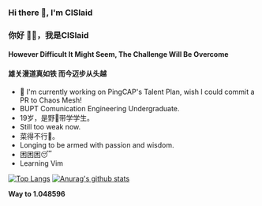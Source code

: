 ### Hi there 👋, I'm ClSlaid
### 你好 👋🏻️，我是ClSlaid
#### However Difficult It Might Seem, The Challenge Will Be Overcome
#### 雄关漫道真如铁 而今迈步从头越


<!--- 🔭 I'm currently working on [simple BUPT-CES's 16-bits CPU Developing course](https://github.com/ClSlaid/Naive_CPU). -->
- 🔭 I'm currently working on PingCAP's Talent Plan, wish I could commit a PR to Chaos Mesh!
- BUPT Comunication Engineering Undergraduate.
- 19岁，是野🐓️带学学生。
- Still too weak now.
- 菜得不行🥬。
- Longing to be armed with passion and wisdom.
- 困困困😴️
- Learning Vim


[![Top Langs](https://github-readme-stats.vercel.app/api/top-langs/?username=ClSlaid&count_private=false&show_icons=true&hide=html,scss)](https://github.com/anuraghazra/github-readme-stats)
[![Anurag's github stats](https://github-readme-stats.vercel.app/api?username=ClSlaid&layout=compact&show_icons=true)](https://github.com/anuraghazra/github-readme-stats)

**Way to 1.048596**

<!--
**ClSlaid/ClSlaid** is a ✨ _special_ ✨ repository because its `README.md` (this file) appears on your GitHub profile.

Here are some ideas to get you started:

- 🔭 I’m currently working on ...
- 🌱 I’m currently learning ...
- 👯 I’m looking to collaborate on ...
- 🤔 I’m looking for help with ...
- 💬 Ask me about ...
- 📫 How to reach me: ...
- 😄 Pronouns: ...
- ⚡ Fun fact: ...
-->
